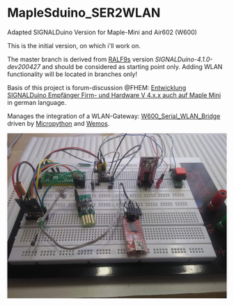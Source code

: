 # MapleSduino_SER2WLAN
Adapted SIGNALDuino Version for Maple-Mini and Air602 (W600)  


This is the initial version, on which i'll work on.

The master branch is derived from [RALF9s](https://github.com/Ralf9/SIGNALDuino/releases/tag/4.1.0-dev200427) version *SIGNALDuino-4.1.0-dev200427* and should be considered as starting point only. Adding WLAN functionality will be located in branches only! 

Basis of this project is forum-discussion  @FHEM: [Entwicklung SIGNALDuino Empfänger Firm- und Hardware V 4.x.x auch auf Maple Mini](https://forum.fhem.de/index.php/topic,106278.0.html) 
in german language.

Manages the integration of a WLAN-Gateway: [W600_Serial_WLAN_Bridge](https://github.com/juergs/W600_Tcp_To_Serial_Bridge) driven by [Micropython](http://micropython.org/) and [Wemos](https://docs.wemos.cc/en/latest/tutorials/w600/get_started_with_micropython_w600.html).


<img src="https://github.com/juergs/MapleSduino_SER2WLAN/blob/master/pictures/MapleSDuino_SerToWLAN.jpg" alt="breadboard-prototype" style="width:800px;"/>

